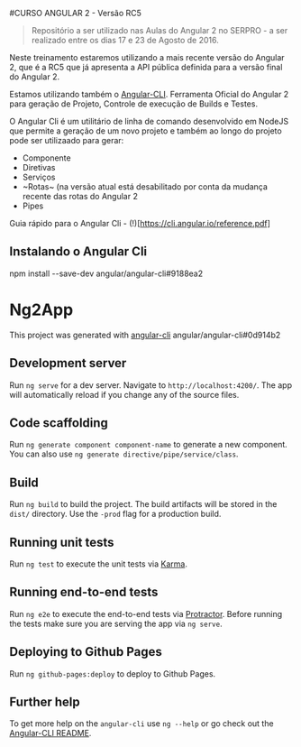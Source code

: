 #CURSO ANGULAR 2 - Versão RC5

> Repositório a ser utilizado nas Aulas do Angular 2 no SERPRO - a ser realizado entre os dias 17 e 23 de Agosto de 2016.

Neste treinamento estaremos utilizando a mais recente versão do Angular 2, que é a RC5 que já apresenta a API pública definida para a versão final do Angular 2.

Estamos utilizando também o [Angular-CLI](https://cli.angular.io/). Ferramenta Oficial do Angular 2 para geração de Projeto, Controle de execução de Builds e Testes.

O Angular Cli é um utilitário de linha de comando desenvolvido em NodeJS que permite a geração de um novo projeto e também ao longo do projeto pode ser utilizaado para gerar:

* Componente
* Diretivas
* Serviços
* ~Rotas~ (na versão atual está desabilitado por conta da mudança recente das rotas do Angular 2
* Pipes

Guia rápido para o Angular Cli - (!)[https://cli.angular.io/reference.pdf]

## Instalando o Angular Cli
npm install --save-dev angular/angular-cli#9188ea2


# Ng2App

This project was generated with [angular-cli](https://github.com/angular/angular-cli) angular/angular-cli#0d914b2

## Development server
Run `ng serve` for a dev server. Navigate to `http://localhost:4200/`. The app will automatically reload if you change any of the source files.

## Code scaffolding

Run `ng generate component component-name` to generate a new component. You can also use `ng generate directive/pipe/service/class`.

## Build

Run `ng build` to build the project. The build artifacts will be stored in the `dist/` directory. Use the `-prod` flag for a production build.

## Running unit tests

Run `ng test` to execute the unit tests via [Karma](https://karma-runner.github.io).

## Running end-to-end tests

Run `ng e2e` to execute the end-to-end tests via [Protractor](http://www.protractortest.org/). 
Before running the tests make sure you are serving the app via `ng serve`.

## Deploying to Github Pages

Run `ng github-pages:deploy` to deploy to Github Pages.

## Further help

To get more help on the `angular-cli` use `ng --help` or go check out the [Angular-CLI README](https://github.com/angular/angular-cli/blob/master/README.md).

